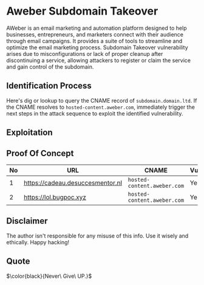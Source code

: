 

# Aweber Subdomain Takeover
AWeber is an email marketing and automation platform designed to help businesses, entrepreneurs, and marketers connect with their audience through email campaigns.  It provides a suite of tools to streamline and optimize the email marketing process. Subdomain Takeover vulnerability arises due to misconfigurations or lack of proper cleanup after discontinuing a service, allowing attackers to register or claim the service and gain control of the subdomain.

## Identification Process
Here's dig or lookup to query the CNAME record of `subdomain.domain.ltd`. If the CNAME resolves to `hosted-content.aweber.com`, immediately trigger the next steps in the attack sequence to exploit the identified vulnerability.

## Exploitation



  
## Proof Of Concept
| No | URL | CNAME | Vulnerable |
|--|---|---|---|
| 1 | https://cadeau.desuccesmentor.nl | `hosted-content.aweber.com` | Yes | 
| 2 | https://lol.bugpoc.xyz | `hosted-content.aweber.com` | Yes | 


## Disclaimer 
The author isn't responsible for any misuse of this info. Use it wisely and ethically. Happy hacking!

## Quote
$\color{black}{Never\ Give\ UP.}$
